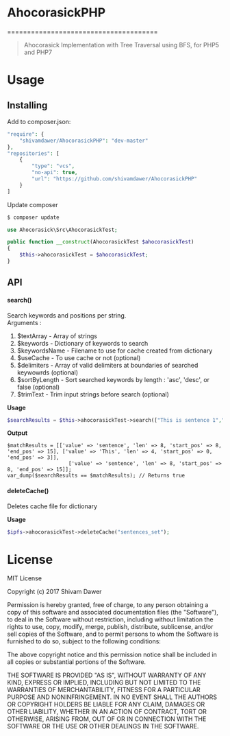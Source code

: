 # AhocorasickPHP
======================================

> Ahocorasick Implementation with Tree Traversal using BFS, for PHP5 and PHP7

# Usage

## Installing 

Add to composer.json:

```PHP
"require": {
	"shivamdawer/AhocorasickPHP": "dev-master"
},
"repositories": [
    {
        "type": "vcs",
        "no-api": true,
        "url": "https://github.com/shivamdawer/AhocorasickPHP"
    }
]
```

Update composer

```bash
$ composer update
```

```PHP
use Ahocorasick\Src\AhocorasickTest;

public function __construct(AhocorasickTest $ahocorasickTest)
{
    $this->ahocorasickTest = $ahocorasickTest;
}
```



## API


#### search()

Search keywords and positions per string. <br>
Arguments :
1. $textArray    - Array of strings
2. $keywords     - Dictionary of keywords to search
3. $keywordsName - Filename to use for cache created from dictionary
4. $useCache     - To use cache or not (optional)
5. $delimiters   - Array of valid delimiters at boundaries of searched keywowrds (optional)
6. $sortByLength - Sort searched keywords by length : 'asc', 'desc', or false (optional)
7. $trimText     - Trim input strings before search (optional)

**Usage**
```PHP
$searchResults = $this->ahocorasickTest->search(["This is sentence 1","Another sentence"], ["sentence","This"], "sentences_set", true, [" ",","], "desc", true);
```
**Output**
```
$matchResults = [['value' => 'sentence', 'len' => 8, 'start_pos' => 8, 'end_pos' => 15], ['value' => 'This', 'len' => 4, 'start_pos' => 0, 'end_pos' => 3]], 
					['value' => 'sentence', 'len' => 8, 'start_pos' => 8, 'end_pos' => 15]];
var_dump($searchResults == $matchResults); // Returns true
```

#### deleteCache()

Deletes cache file for dictionary

**Usage**
```PHP
$ipfs->ahocorasickTest->deleteCache("sentences_set");
```

# License 

MIT License

Copyright (c) 2017 Shivam Dawer

Permission is hereby granted, free of charge, to any person obtaining a copy
of this software and associated documentation files (the "Software"), to deal
in the Software without restriction, including without limitation the rights
to use, copy, modify, merge, publish, distribute, sublicense, and/or sell
copies of the Software, and to permit persons to whom the Software is
furnished to do so, subject to the following conditions:

The above copyright notice and this permission notice shall be included in all
copies or substantial portions of the Software.

THE SOFTWARE IS PROVIDED "AS IS", WITHOUT WARRANTY OF ANY KIND, EXPRESS OR
IMPLIED, INCLUDING BUT NOT LIMITED TO THE WARRANTIES OF MERCHANTABILITY,
FITNESS FOR A PARTICULAR PURPOSE AND NONINFRINGEMENT. IN NO EVENT SHALL THE
AUTHORS OR COPYRIGHT HOLDERS BE LIABLE FOR ANY CLAIM, DAMAGES OR OTHER
LIABILITY, WHETHER IN AN ACTION OF CONTRACT, TORT OR OTHERWISE, ARISING FROM,
OUT OF OR IN CONNECTION WITH THE SOFTWARE OR THE USE OR OTHER DEALINGS IN THE
SOFTWARE.
